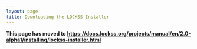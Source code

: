 ```yaml
---
layout: page
title: Downloading the LOCKSS Installer
---
```


**This page has moved to <https://docs.lockss.org/projects/manual/en/2.0-alpha1/installing/lockss-installer.html>**
